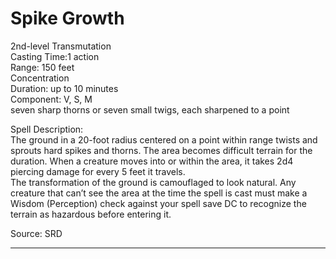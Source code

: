 # Spike Growth
2nd-level Transmutation<br>
Casting Time:1 action<br>
Range: 150 feet<br>
Concentration<br>
Duration: up to 10 minutes<br>
Component: V, S, M<br>
seven sharp thorns or seven small twigs, each sharpened to a point

Spell Description:<br>
The ground in a 20-foot radius centered on a point within range twists and sprouts hard spikes and thorns. The area becomes difficult terrain for the duration. When a creature moves into or within the area, it takes 2d4 piercing damage for every 5 feet it travels.<br>The transformation of the ground is camouflaged to look natural. Any creature that can’t see the area at the time the spell is cast must make a Wisdom (Perception) check against your spell save DC to recognize the terrain as hazardous before entering it.

Source: SRD

---